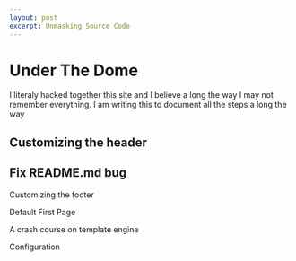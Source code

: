 ```yaml
---
layout: post
excerpt: Unmasking Source Code
---
```


# Under The Dome

I literaly hacked together this site and I believe a long the way I may not remember everything. 
I am writing this to document all the steps a long the way

## Customizing the header

## Fix README.md bug

Customizing the footer

Default First Page

A crash course on template engine

Configuration
